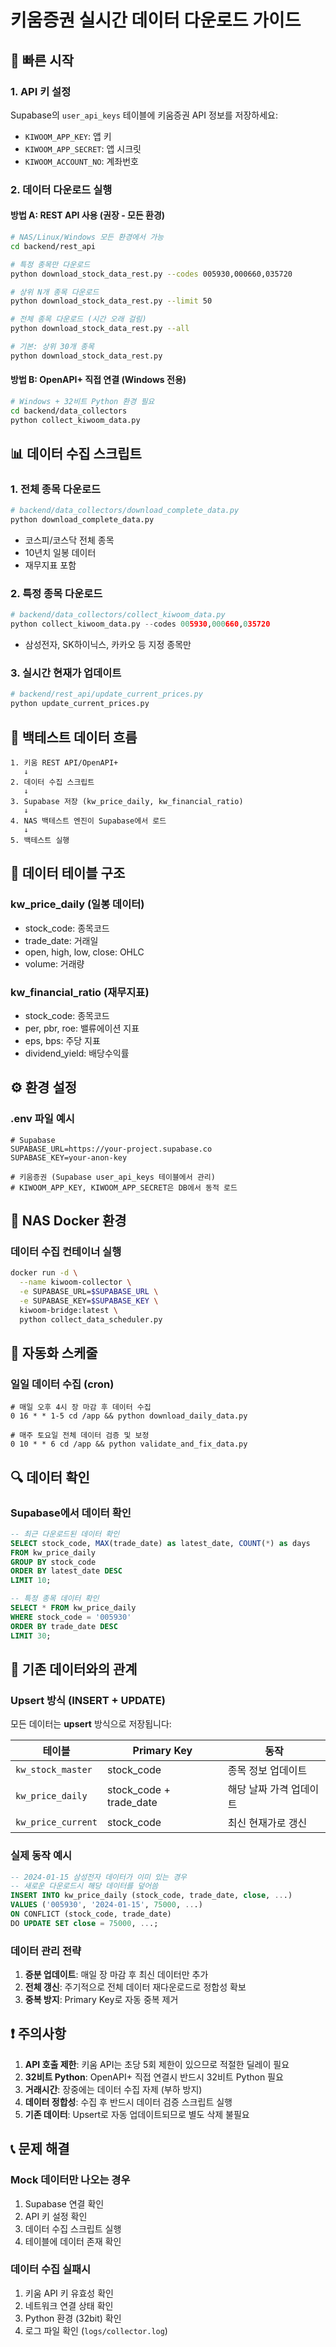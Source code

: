 # 키움증권 실시간 데이터 다운로드 가이드

## 🚀 빠른 시작

### 1. API 키 설정
Supabase의 `user_api_keys` 테이블에 키움증권 API 정보를 저장하세요:
- `KIWOOM_APP_KEY`: 앱 키
- `KIWOOM_APP_SECRET`: 앱 시크릿
- `KIWOOM_ACCOUNT_NO`: 계좌번호

### 2. 데이터 다운로드 실행

#### 방법 A: REST API 사용 (권장 - 모든 환경)
```bash
# NAS/Linux/Windows 모든 환경에서 가능
cd backend/rest_api

# 특정 종목만 다운로드
python download_stock_data_rest.py --codes 005930,000660,035720

# 상위 N개 종목 다운로드
python download_stock_data_rest.py --limit 50

# 전체 종목 다운로드 (시간 오래 걸림)
python download_stock_data_rest.py --all

# 기본: 상위 30개 종목
python download_stock_data_rest.py
```

#### 방법 B: OpenAPI+ 직접 연결 (Windows 전용)
```bash
# Windows + 32비트 Python 환경 필요
cd backend/data_collectors
python collect_kiwoom_data.py
```

## 📊 데이터 수집 스크립트

### 1. 전체 종목 다운로드
```python
# backend/data_collectors/download_complete_data.py
python download_complete_data.py
```
- 코스피/코스닥 전체 종목
- 10년치 일봉 데이터
- 재무지표 포함

### 2. 특정 종목 다운로드
```python
# backend/data_collectors/collect_kiwoom_data.py
python collect_kiwoom_data.py --codes 005930,000660,035720
```
- 삼성전자, SK하이닉스, 카카오 등 지정 종목만

### 3. 실시간 현재가 업데이트
```python
# backend/rest_api/update_current_prices.py
python update_current_prices.py
```

## 🔄 백테스트 데이터 흐름

```
1. 키움 REST API/OpenAPI+
   ↓
2. 데이터 수집 스크립트
   ↓
3. Supabase 저장 (kw_price_daily, kw_financial_ratio)
   ↓
4. NAS 백테스트 엔진이 Supabase에서 로드
   ↓
5. 백테스트 실행
```

## 📝 데이터 테이블 구조

### kw_price_daily (일봉 데이터)
- stock_code: 종목코드
- trade_date: 거래일
- open, high, low, close: OHLC
- volume: 거래량

### kw_financial_ratio (재무지표)
- stock_code: 종목코드
- per, pbr, roe: 밸류에이션 지표
- eps, bps: 주당 지표
- dividend_yield: 배당수익률

## ⚙️ 환경 설정

### .env 파일 예시
```env
# Supabase
SUPABASE_URL=https://your-project.supabase.co
SUPABASE_KEY=your-anon-key

# 키움증권 (Supabase user_api_keys 테이블에서 관리)
# KIWOOM_APP_KEY, KIWOOM_APP_SECRET은 DB에서 동적 로드
```

## 🐳 NAS Docker 환경

### 데이터 수집 컨테이너 실행
```bash
docker run -d \
  --name kiwoom-collector \
  -e SUPABASE_URL=$SUPABASE_URL \
  -e SUPABASE_KEY=$SUPABASE_KEY \
  kiwoom-bridge:latest \
  python collect_data_scheduler.py
```

## 📅 자동화 스케줄

### 일일 데이터 수집 (cron)
```cron
# 매일 오후 4시 장 마감 후 데이터 수집
0 16 * * 1-5 cd /app && python download_daily_data.py

# 매주 토요일 전체 데이터 검증 및 보정
0 10 * * 6 cd /app && python validate_and_fix_data.py
```

## 🔍 데이터 확인

### Supabase에서 데이터 확인
```sql
-- 최근 다운로드된 데이터 확인
SELECT stock_code, MAX(trade_date) as latest_date, COUNT(*) as days
FROM kw_price_daily
GROUP BY stock_code
ORDER BY latest_date DESC
LIMIT 10;

-- 특정 종목 데이터 확인
SELECT * FROM kw_price_daily
WHERE stock_code = '005930'
ORDER BY trade_date DESC
LIMIT 30;
```

## 🔄 기존 데이터와의 관계

### Upsert 방식 (INSERT + UPDATE)
모든 데이터는 **upsert** 방식으로 저장됩니다:

| 테이블 | Primary Key | 동작 |
|--------|------------|------|
| `kw_stock_master` | stock_code | 종목 정보 업데이트 |
| `kw_price_daily` | stock_code + trade_date | 해당 날짜 가격 업데이트 |
| `kw_price_current` | stock_code | 최신 현재가로 갱신 |

### 실제 동작 예시
```sql
-- 2024-01-15 삼성전자 데이터가 이미 있는 경우
-- 새로운 다운로드시 해당 데이터를 덮어씀
INSERT INTO kw_price_daily (stock_code, trade_date, close, ...)
VALUES ('005930', '2024-01-15', 75000, ...)
ON CONFLICT (stock_code, trade_date)
DO UPDATE SET close = 75000, ...;
```

### 데이터 관리 전략
1. **증분 업데이트**: 매일 장 마감 후 최신 데이터만 추가
2. **전체 갱신**: 주기적으로 전체 데이터 재다운로드로 정합성 확보
3. **중복 방지**: Primary Key로 자동 중복 제거

## ❗ 주의사항

1. **API 호출 제한**: 키움 API는 초당 5회 제한이 있으므로 적절한 딜레이 필요
2. **32비트 Python**: OpenAPI+ 직접 연결시 반드시 32비트 Python 필요
3. **거래시간**: 장중에는 데이터 수집 자제 (부하 방지)
4. **데이터 정합성**: 수집 후 반드시 데이터 검증 스크립트 실행
5. **기존 데이터**: Upsert로 자동 업데이트되므로 별도 삭제 불필요

## 📞 문제 해결

### Mock 데이터만 나오는 경우
1. Supabase 연결 확인
2. API 키 설정 확인
3. 데이터 수집 스크립트 실행
4. 테이블에 데이터 존재 확인

### 데이터 수집 실패시
1. 키움 API 키 유효성 확인
2. 네트워크 연결 상태 확인
3. Python 환경 (32bit) 확인
4. 로그 파일 확인 (`logs/collector.log`)